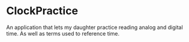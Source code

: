 # ClockPractice
An application that lets my daughter practice reading analog and digital time. As well as terms used to reference time.
